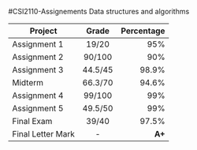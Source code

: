 #CSI2110-Assignements
Data structures and algorithms

| Project           | Grade         | Percentage|
| ------------------|:-------------:| ---------:|
| Assignment 1      | 19/20         |     95%   |
| Assignment 2      | 90/100        |     90%   |
| Assignment 3      | 44.5/45       |     98.9% |
| Midterm           | 66.3/70       |     94.6% |
| Assignment 4      | 99/100        |     99%   |
| Assignment 5      | 49.5/50       |     99%   |
| Final Exam        | 39/40         |     97.5% |
| Final Letter Mark | -             |   **A+**  |

